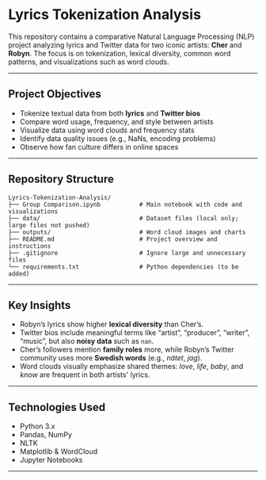#  Lyrics Tokenization Analysis

This repository contains a comparative Natural Language Processing (NLP) project analyzing lyrics and Twitter data for two iconic artists: **Cher** and **Robyn**. The focus is on tokenization, lexical diversity, common word patterns, and visualizations such as word clouds.

---

##  Project Objectives

- Tokenize textual data from both **lyrics** and **Twitter bios**
- Compare word usage, frequency, and style between artists
- Visualize data using word clouds and frequency stats
- Identify data quality issues (e.g., NaNs, encoding problems)
- Observe how fan culture differs in online spaces

---

##  Repository Structure

```
Lyrics-Tokenization-Analysis/
├── Group Comparison.ipynb           # Main notebook with code and visualizations
├── data/                            # Dataset files (local only; large files not pushed)
├── outputs/                         # Word cloud images and charts
├── README.md                        # Project overview and instructions
├── .gitignore                       # Ignore large and unnecessary files
└── requirements.txt                 # Python dependencies (to be added)
```

---

##  Key Insights

- Robyn’s lyrics show higher **lexical diversity** than Cher’s.
- Twitter bios include meaningful terms like “artist”, “producer”, “writer”, “music”, but also **noisy data** such as `nan`.
- Cher’s followers mention **family roles** more, while Robyn’s Twitter community uses more **Swedish words** (e.g., *nätet*, *jag*).
- Word clouds visually emphasize shared themes: *love*, *life*, *baby*, and *know* are frequent in both artists' lyrics.

---

## Technologies Used

- Python 3.x
- Pandas, NumPy
- NLTK
- Matplotlib & WordCloud
- Jupyter Notebooks

---
